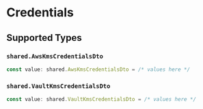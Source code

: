 # Credentials


## Supported Types

### `shared.AwsKmsCredentialsDto`

```typescript
const value: shared.AwsKmsCredentialsDto = /* values here */
```

### `shared.VaultKmsCredentialsDto`

```typescript
const value: shared.VaultKmsCredentialsDto = /* values here */
```

